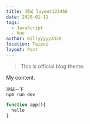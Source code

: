 ```yaml
---
title: 测试 layout123456 
date: 2020-01-11
tags: 
  - JavaScript
  - Vue
author: Billyyyyy3320
location: Taipei
layout: Post
---
```


> This is official blog theme.

My content.
```
测试一下
npm run dev
```
```php
function app(){
  hello
}
```